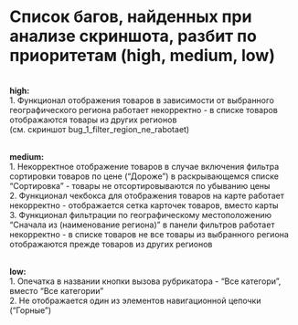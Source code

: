 
# Список багов, найденных при анализе скриншота, разбит по приоритетам (high, medium, low)
<br>**high:**
<br> 1. Функционал отображения товаров в зависимости от выбранного географического региона работает некорректно - в списке товаров отображаются товары из других регионов 
<br>(см. скриншот bug_1_filter_region_ne_rabotaet)

<br>**medium:**
<br> 1. Некорректное отображение товаров в случае включения фильтра сортировки товаров по цене (“Дороже”) в раскрывающемся списке “Сортировка” - товары не отсортировываются по убыванию цены
<br> 2. Функционал чекбокса для отображения товаров на карте работает некорректно - отображается сетка карточек товаров, вместо карты
<br> 3. Функционал фильтрации по географическому местоположению “Сначала из (наименование региона)” в панели фильтров работает некорректно - в списке товаров не все товары из выбранного региона отображаются прежде товаров из других регионов

<br>**low:**
<br> 1. Опечатка в названии кнопки вызова рубрикатора - “Все категори”, вместо “Все категории” 
<br> 2. Не отображается один из элементов навигационной цепочки (“Горные”)



